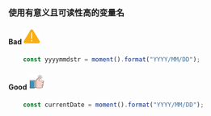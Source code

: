 ### 使用有意义且可读性高的变量名

#### Bad  ![logo](./images/icon_bad.svg ':size=WIDTHxHEIGHT')
```js
	const yyyymmdstr = moment().format("YYYY/MM/DD");
```
#### Good  ![logo](./images/icon_good.svg ':size=WIDTHxHEIGHT')
```js
	const currentDate = moment().format("YYYY/MM/DD");
```